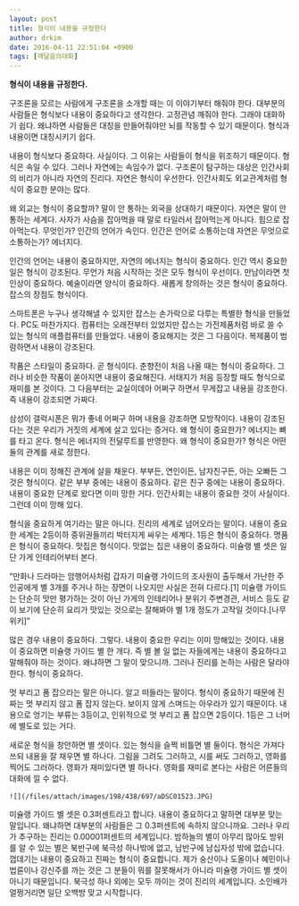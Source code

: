 ```yaml
---
layout: post
title: 형식이 내용을 규정한다
author: drkim
date: 2016-04-11 22:51:04 +0900
tags: [깨달음의대화]
---
```

**형식이 내용을 규정한다.**

  


구조론을 모르는 사람에게 구조론을 소개할 때는 이 이야기부터 해줘야 한다. 대부분의 사람들은 형식보다 내용이 중요하다고 생각한다. 고정관념 깨줘야 한다. 그래야 대화하기 쉽다. 왜냐하면 사람들은 대칭을 만들어줘야만 뇌를 작동할 수 있기 때문이다. 형식과 내용이면 대칭시키기 쉽다. 

  


내용이 형식보다 중요하다. 사실이다. 그 이유는 사람들이 형식을 위조하기 때문이다. 형식은 속일 수 있다. 그러나 자연에는 속임수가 없다. 구조론이 탐구하는 대상은 인간사회의 비리가 아니라 자연의 진리다. 자연은 형식이 우선한다. 인간사회도 외교관계처럼 형식이 중요한 분야는 많다. 

  


왜 외교는 형식이 중요할까? 말이 안 통하는 외국을 상대하기 때문이다. 자연은 말이 안 통하는 세계다. 사자가 사슴을 잡아먹을 때 말로 타일러서 잡아먹는게 아니다. 힘으로 잡아먹는다. 무엇인가? 인간의 언어가 속인다. 인간은 언어로 소통하는데 자연은 무엇으로 소통하는가? 에너지다.

  


인간의 언어는 내용이 중요하지만, 자연의 에너지는 형식이 중요하다. 인간 역시 중요한 일은 형식이 강조된다. 무언가 처음 시작하는 것은 모두 형식이 우선이다. 만남이라면 첫인상이 중요하다. 예술이라면 양식이 중요하다. 새롭게 창의하는 것은 형식이 중요하다. 잡스의 장점도 형식이다.

  


스마트폰은 누구나 생각해낼 수 있지만 잡스는 손가락으로 다루는 특별한 형식을 만들었다. PC도 마찬가지다. 컴퓨터는 오래전부터 있었지만 잡스는 가전제품처럼 바로 쓸 수 있는 형식의 애플컴퓨터를 만들었다. 내용이 중요해지는 것은 그 다음이다. 복제품이 범람하면서 내용이 강조된다. 

  


작품은 스타일이 중요하다. 곧 형식이다. 춘향전이 처음 나올 때는 형식이 중요하다. 그러나 비슷한 작품이 쏟아지면 내용이 중요해진다. 서태지가 처음 등장할 때도 형식으로 재미를 본 것이다. 그 다음부터는 교실이데아 어쩌구 하면서 무게잡고 내용을 강조한다. 즉 내용이 강조되면 가짜다. 

  


삼성이 갤럭시폰은 뭐가 좋네 어쩌구 하며 내용을 강조하면 모방작이다. 내용이 강조된다는 것은 우리가 거짓의 세계에 살고 있다는 증거다. 왜 형식이 중요한가? 에너지는 뼈를 타고 온다. 형식은 에너지의 전달루트를 반영한다. 왜 형식이 중요한가? 형식은 어떤 둘의 관계를 새로 정한다.

  


내용은 이미 정해진 관계에 살을 채운다. 부부든, 연인이든, 남자친구든, 아는 오빠든 그것은 형식이다. 같은 부부 중에는 내용이 중요하다. 같은 친구 중에는 내용이 중요하다. 내용이 중요한 단계로 왔다면 이미 망한 거다. 인간사회는 내용이 중요한 것이 사실이다. 그런데 이미 망해 있다. 

  


형식을 중요하게 여기라는 말은 아니다. 진리의 세계로 넘어오라는 말이다. 내용이 중요한 세계는 2등이하 중위권들끼리 박터지게 싸우는 세계다. 1등은 형식이 중요하다. 명품은 형식이 중요하다. 맛집은 형식이다. 맛없는 집은 내용이 중요하다. 미슐랭 별 셋은 일단 가게 인테리어부터 본다. 

  


“만화나 드라마는 암행어사처럼 갑자기 미슐랭 가이드의 조사원이 출두해서 가난한 주인공에게 별 3개를 주거나 하는 장면이 나오지만 사실은 전혀 다르다.[1] 미슐랭 가이드는 단순히 맛만 평가하는 것이 아닌 가게의 인테리어나 분위기 주변경관, 서비스 등도 같이 보기에 단순히 요리가 맛있는 것으로는 잘해봐야 별 1개 정도가 고작일 것이다.[나무위키]” 

  


많은 경우 내용이 중요하다. 그렇다. 내용이 중요한 우리는 이미 망해있는 것이다. 내용이 중요하면 미슐랭 가이드 별 한 개다. 즉 별 볼 일 없는 자들에게는 내용이 중요하다고 말해줘야 하는 것이다. 왜냐하면 그 말이 맞으니까. 그러나 진리를 논하는 사람은 달라야 한다. 형식이 중요하다.

  


멋 부리고 폼 잡으라는 말은 아니다. 알고 떠들라는 말이다. 형식이 중요하기 때문에 진짜는 멋 부리지 않고 폼 잡지 않는다. 보이지 않게 스며드는 아우라가 있기 때문이다. 내용으로 엉기는 부류는 3등이고, 인위적으로 멋 부리고 폼 잡으면 2등이다. 1등은 그 너머에 별도로 있는 거다.

  


새로운 형식을 창안하면 별 셋이다. 있는 형식을 슬쩍 비틀면 별 둘이다. 형식은 가져다 쓰되 내용을 잘 채우면 별 하나다. 그림을 그려도 그러하고, 시를 써도 그러하고, 영화를 찍어도 그러하다. 영화가 재미있다면 별 하나다. 영화를 재미로 본다는 사람은 어른들의 대화에 낄 수 없다. 

  



 
    ![](/files/attach/images/198/438/697/aDSC01523.JPG) 

  


미슐랭 가이드 별 셋은 0.3퍼센트라고 합니다. 내용이 중요하다고 말하면 대부분 맞는 말입니다. 왜냐하면 대부분의 사람들은 그 0.3퍼센트에 속하지 않으니까요. 그러나 우리가 추구하는 진리는 0.00001퍼센트의 세계입니다. 밤하늘의 별이 아무리 많아도 방위를 알 수 있는 별은 북반구에 북극성 하나밖에 없고, 남반구에 남십자성 밖에 없습니다. 껍데기는 내용이 중요하고 진짜는 형식이 중요합니다. 제가 숭산이나 도올이나 혜민이나 법륜이나 강신주를 까는 것은 그 분들이 뭐를 잘못해서가 아니라 미슐랭 가이드 별 셋이 아니기 때문입니다. 북극성 하나 외에는 모두 까이는 것이 진리의 세계입니다. 소인배가 얼쩡거리면 일단 오백방 맞고 시작합니다.
